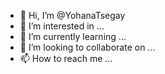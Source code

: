 - 👋 Hi, I’m @YohanaTsegay
- 👀 I’m interested in ...
- 🌱 I’m currently learning ...
- 💞️ I’m looking to collaborate on ...
- 📫 How to reach me ...

<!---
YohanaTsegay/YohanaTsegay is a ✨ special ✨ repository because its `README.md` (this file) appears on your GitHub profile.
You can click the Preview link to take a look at your changes.
--->
